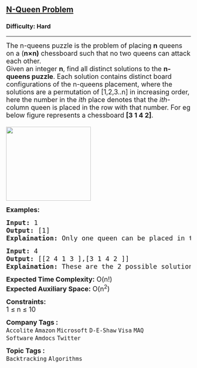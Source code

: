 <h2><a href="https://www.geeksforgeeks.org/problems/n-queen-problem0315/1?page=1&category=Backtracking&sortBy=submissions">N-Queen Problem</a></h2><h3>Difficulty: Hard</h3><hr><div class="problems_problem_content__Xm_eO"><p><span style="font-size: 18px;">The n-queens puzzle is the problem of placing <strong>n</strong> queens on a&nbsp;(<strong>n×n)</strong> chessboard such that no two queens can&nbsp;attack each other.<br>Given an integer <strong>n</strong>, find all distinct solutions to the <strong>n-queens puzzle</strong>. Each solution contains distinct board configurations of the n-queens placement, where the solutions are a permutation of [1,2,3..n] in increasing order, here the number in the <em>ith</em>&nbsp;place denotes&nbsp;that the <em>ith</em>-column queen is&nbsp;placed in the row with that number. For eg below figure represents a chessboard <strong>[3 1 4 2]</strong>.<br><br><img style="height: 201px; width: 231px;" src="https://contribute.geeksforgeeks.org/wp-content/uploads/ratinmaze_filled11-1.png" alt=""></span></p>
<p><strong><span style="font-size: 18px;">Examples:</span></strong></p>
<pre><span style="font-size: 18px;"><strong>Input: </strong>1
<strong>Output: </strong>[1]
<strong>Explaination: </strong>Only one queen can be placed in the single cell available.</span></pre>
<pre><span style="font-size: 18px;"><strong>Input: </strong>4
<strong>Output: </strong>[[2 4 1 3 ],[3 1 4 2 ]]
<strong>Explaination: </strong>These are the 2 possible solutions.<br></span></pre>
<p><span style="font-size: 18px;"><strong>Expected Time Complexity:</strong> O(n!)<br></span><span style="font-size: 18px;"><strong>Expected Auxiliary Space:</strong> O(n<sup>2</sup>)&nbsp;</span></p>
<p><strong style="font-size: 18px;">Constraints:<br></strong><span style="font-size: 18px;">1 ≤ n ≤ 10</span></p></div><p><span style=font-size:18px><strong>Company Tags : </strong><br><code>Accolite</code>&nbsp;<code>Amazon</code>&nbsp;<code>Microsoft</code>&nbsp;<code>D-E-Shaw</code>&nbsp;<code>Visa</code>&nbsp;<code>MAQ Software</code>&nbsp;<code>Amdocs</code>&nbsp;<code>Twitter</code>&nbsp;<br><p><span style=font-size:18px><strong>Topic Tags : </strong><br><code>Backtracking</code>&nbsp;<code>Algorithms</code>&nbsp;